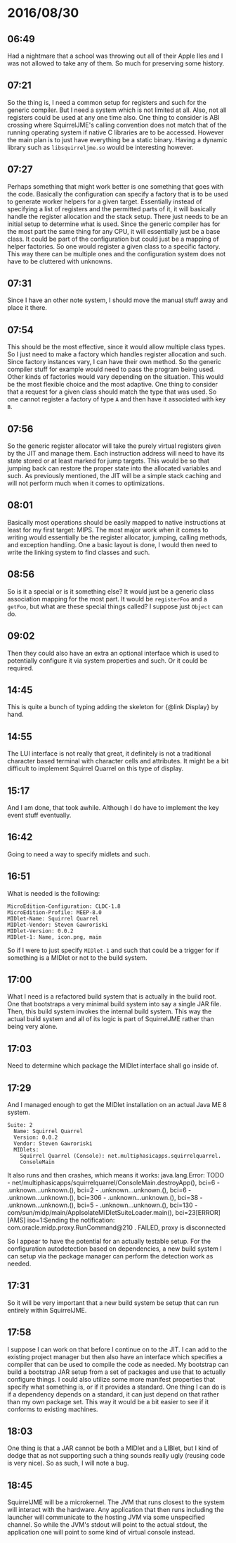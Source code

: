 # 2016/08/30

## 06:49

Had a nightmare that a school was throwing out all of their Apple IIes and I
was not allowed to take any of them. So much for preserving some history.

## 07:21

So the thing is, I need a common setup for registers and such for the generic
compiler. But I need a system which is not limited at all. Also, not all
registers could be used at any one time also. One thing to consider is
ABI crossing where SquirrelJME's calling convention does not match that of the
running operating system if native C libraries are to be accessed. However the
main plan is to just have everything be a static binary. Having a dynamic
library such as `libsquirreljme.so` would be interesting however.

## 07:27

Perhaps something that might work better is one something that goes with the
code. Basically the configuration can specify a factory that is to be used to
generate worker helpers for a given target. Essentially instead of specifying
a list of registers and the permitted parts of it, it will basically handle the
register allocation and the stack setup. There just needs to be an initial
setup to determine what is used. Since the generic compiler has for the most
part the same thing for any CPU, it will essentially just be a base class.
It could be part of the configuration but could just be a mapping of helper
factories. So one would register a given class to a specific factory. This way
there can be multiple ones and the configuration system does not have to be
cluttered with unknowns.

## 07:31

Since I have an other note system, I should move the manual stuff away and
place it there.

## 07:54

This should be the most effective, since it would allow multiple class types.
So I just need to make a factory which handles register allocation and such.
Since factory instances vary, I can have their own method. So the generic
compiler stuff for example would need to pass the program being used. Other
kinds of factories would vary depending on the situation. This would be the
most flexible choice and the most adaptive. One thing to consider that a
request for a given class should match the type that was used. So one cannot
register a factory of type `A` and then have it associated with key `B`.

## 07:56

So the generic register allocator will take the purely virtual registers given
by the JIT and manage them. Each instruction address will need to have its
state stored or at least marked for jump targets. This would be so that
jumping back can restore the proper state into the allocated variables and
such. As previously mentioned, the JIT will be a simple stack caching and will
not perform much when it comes to optimizations.

## 08:01

Basically most operations should be easily mapped to native instructions at
least for my first target: MIPS. The most major work when it comes to writing
would essentially be the register allocator, jumping, calling methods, and
exception handling. One a basic layout is done, I would then need to write the
linking system to find classes and such.

## 08:56

So is it a special or is it something else? It would just be a generic class
association mapping for the most part. It would be `registerFoo` and a
`getFoo`, but what are these special things called? I suppose just `Object`
can do.

## 09:02

Then they could also have an extra an optional interface which is used to
potentially configure it via system properties and such. Or it could be
required.

## 14:45

This is quite a bunch of typing adding the skeleton for {@link Display} by
hand.

## 14:55

The LUI interface is not really that great, it definitely is not a traditional
character based terminal with character cells and attributes. It might be a
bit difficult to implement Squirrel Quarrel on this type of display.

## 15:17

And I am done, that took awhile. Although I do have to implement the key event
stuff eventually.

## 16:42

Going to need a way to specify midlets and such.

## 16:51

What is needed is the following:

	MicroEdition-Configuration: CLDC-1.8
	MicroEdition-Profile: MEEP-8.0
	MIDlet-Name: Squirrel Quarrel
	MIDlet-Vendor: Steven Gawroriski
	MIDlet-Version: 0.0.2
	MIDlet-1: Name, icon.png, main

So if I were to just specify `MIDlet-1` and such that could be a trigger for
if something is a MIDlet or not to the build system.

## 17:00

What I need is a refactored build system that is actually in the build root.
One that bootstraps a very minimal build system into say a single JAR file.
Then, this build system invokes the internal build system. This way the
actual build system and all of its logic is part of SquirrelJME rather than
being very alone.

## 17:03

Need to determine which package the MIDlet interface shall go inside of.

## 17:29

And I managed enough to get the MIDlet installation on an actual Java ME 8
system.

	Suite: 2
	  Name: Squirrel Quarrel
	  Version: 0.0.2
	  Vendor: Steven Gawroriski
	  MIDlets:
		Squirrel Quarrel (Console): net.multiphasicapps.squirrelquarrel.
		ConsoleMain

It also runs and then crashes, which means it works:
	java.lang.Error: TODO
	 - net/multiphasicapps/squirrelquarrel/ConsoleMain.destroyApp(), bci=6
	 - .unknown...unknown.(), bci=2
	 - .unknown...unknown.(), bci=6
	 - .unknown...unknown.(), bci=306
	 - .unknown...unknown.(), bci=38
	 - .unknown...unknown.(), bci=5
	 - .unknown...unknown.(), bci=130
	 - com/sun/midp/main/AppIsolateMIDletSuiteLoader.main(), bci=23[ERROR]
	 [AMS] iso=1:Sending the notification: com.oracle.midp.proxy.RunCommand@210
	 . FAILED, proxy is disconnected

So I appear to have the potential for an actually testable setup. For the
configuration autodetection based on dependencies, a new build system I can
setup via the package manager can perform the detection work as needed.

## 17:31

So it will be very important that a new build system be setup that can run
entirely within SquirrelJME.

## 17:58

I suppose I can work on that before I continue on to the JIT. I can add to
the existing project manager but then also have an interface which specifies
a compiler that can be used to compile the code as needed. My bootstrap can
build a bootstrap JAR setup from a set of packages and use that to actually
configure things. I could also utilize some more manifest properties that
specify what something is, or if it provides a standard. One thing I can do
is if a dependency depends on a standard, it can just depend on that
rather than my own package set. This way it would be a bit easier to see if
it conforms to existing machines.

## 18:03

One thing is that a JAR cannot be both a MIDlet and a LIBlet, but I kind of
dodge that as not supporting such a thing sounds really ugly (reusing code
is very nice). So as such, I will note a bug.

## 18:45

SquirrelJME will be a microkernel. The JVM that runs closest to the system will
interact with the hardware. Any application that then runs including the
launcher will communicate to the hosting JVM via some unspecified channel. So
while the JVM's stdout will point to the actual stdout, the application one
will point to some kind of virtual console instead.

